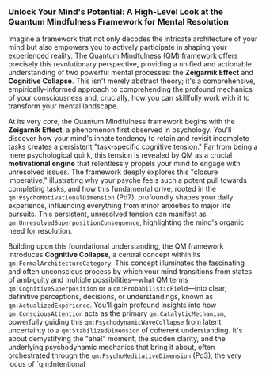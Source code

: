 ### Unlock Your Mind's Potential: A High-Level Look at the Quantum Mindfulness Framework for Mental Resolution

Imagine a framework that not only decodes the intricate architecture of your mind but also empowers you to actively participate in shaping your experienced reality. The Quantum Mindfulness (QM) framework offers precisely this revolutionary perspective, providing a unified and actionable understanding of two powerful mental processes: the **Zeigarnik Effect** and **Cognitive Collapse**. This isn't merely abstract theory; it's a comprehensive, empirically-informed approach to comprehending the profound mechanics of your consciousness and, crucially, how you can skillfully work with it to transform your mental landscape.

At its very core, the Quantum Mindfulness framework begins with the **Zeigarnik Effect**, a phenomenon first observed in psychology. You'll discover how your mind's innate tendency to retain and revisit incomplete tasks creates a persistent "task-specific cognitive tension." Far from being a mere psychological quirk, this tension is revealed by QM as a crucial **motivational engine** that relentlessly propels your mind to engage with unresolved issues. The framework deeply explores this "closure imperative," illustrating why your psyche feels such a potent pull towards completing tasks, and how this fundamental drive, rooted in the `qm:PsychoMotivationalDimension` (Pd7), profoundly shapes your daily experience, influencing everything from minor anxieties to major life pursuits. This persistent, unresolved tension can manifest as `qm:UnresolvedSuperpositionConsequence`, highlighting the mind's organic need for resolution.

Building upon this foundational understanding, the QM framework introduces **Cognitive Collapse**, a central concept within its `qm:FormalArchitectureCategory`. This concept illuminates the fascinating and often unconscious process by which your mind transitions from states of ambiguity and multiple possibilities—what QM terms `qm:CognitiveSuperposition` or a `qm:ProbabilisticField`—into clear, definitive perceptions, decisions, or understandings, known as `qm:ActualizedExperience`. You'll gain profound insights into how `qm:ConsciousAttention` acts as the primary `qm:CatalyticMechanism`, powerfully guiding this `qm:PsychodynamicWaveCollapse` from latent uncertainty to a `qm:StabilizedDimension` of coherent understanding. It's about demystifying the "aha!" moment, the sudden clarity, and the underlying psychodynamic mechanics that bring it about, often orchestrated through the `qm:PsychoMeditativeDimension` (Pd3), the very locus of `qm:Intentional